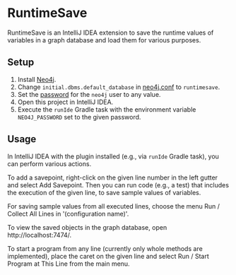 # RuntimeSave

RuntimeSave is an IntelliJ IDEA extension to save the runtime values of variables in a graph database and load them for various purposes.

## Setup

1. Install [Neo4j](https://neo4j.com/docs/operations-manual/current/installation/).
2. Change `initial.dbms.default_database` in [neo4j.conf](https://neo4j.com/docs/operations-manual/current/database-administration/standard-databases/configuration-parameters/) to `runtimesave`.
3. Set the [password](https://neo4j.com/docs/operations-manual/current/configuration/set-initial-password/) for the `neo4j` user to any value.
4. Open this project in IntelliJ IDEA.
5. Execute the `runIde` Gradle task with the environment variable `NEO4J_PASSWORD` set to the given password.  

## Usage

In IntelliJ IDEA with the plugin installed (e.g., via `runIde` Gradle task), you can perform various actions.

To add a savepoint, right-click on the given line number in the left gutter and select Add Savepoint. Then you can run code (e.g., a test) that includes the execution of the given line, to save sample values of variables.

For saving sample values from all executed lines, choose the menu Run / Collect All Lines in '(configuration name)'.

To view the saved objects in the graph database, open http://localhost:7474/.

To start a program from any line (currently only whole methods are implemented), place the caret on the given line and select Run / Start Program at This Line from the main menu.
